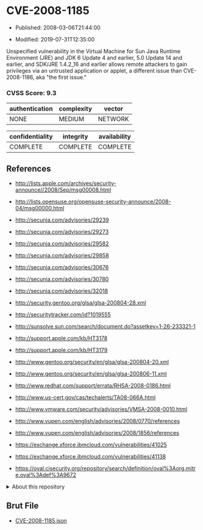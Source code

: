 # CVE-2008-1185

- Published: 2008-03-06T21:44:00

- Modified: 2019-07-31T12:35:00

Unspecified vulnerability in the Virtual Machine for Sun Java Runtime Environment (JRE) and JDK 6 Update 4 and earlier, 5.0 Update 14 and earlier, and SDK/JRE 1.4.2_16 and earlier allows remote attackers to gain privileges via an untrusted application or applet, a different issue than CVE-2008-1186, aka "the first issue."

### CVSS Score: **9.3**

| authentication | complexity | vector |
| --- | --- | --- |
| NONE | MEDIUM | NETWORK |

| confidentiality | integrity | availability |
| --- | --- | --- |
| COMPLETE | COMPLETE | COMPLETE |

## References

* http://lists.apple.com/archives/security-announce//2008/Sep/msg00008.html

* http://lists.opensuse.org/opensuse-security-announce/2008-04/msg00000.html

* http://secunia.com/advisories/29239

* http://secunia.com/advisories/29273

* http://secunia.com/advisories/29582

* http://secunia.com/advisories/29858

* http://secunia.com/advisories/30676

* http://secunia.com/advisories/30780

* http://secunia.com/advisories/32018

* http://security.gentoo.org/glsa/glsa-200804-28.xml

* http://securitytracker.com/id?1019555

* http://sunsolve.sun.com/search/document.do?assetkey=1-26-233321-1

* http://support.apple.com/kb/HT3178

* http://support.apple.com/kb/HT3179

* http://www.gentoo.org/security/en/glsa/glsa-200804-20.xml

* http://www.gentoo.org/security/en/glsa/glsa-200806-11.xml

* http://www.redhat.com/support/errata/RHSA-2008-0186.html

* http://www.us-cert.gov/cas/techalerts/TA08-066A.html

* http://www.vmware.com/security/advisories/VMSA-2008-0010.html

* http://www.vupen.com/english/advisories/2008/0770/references

* http://www.vupen.com/english/advisories/2008/1856/references

* https://exchange.xforce.ibmcloud.com/vulnerabilities/41025

* https://exchange.xforce.ibmcloud.com/vulnerabilities/41138

* https://oval.cisecurity.org/repository/search/definition/oval%3Aorg.mitre.oval%3Adef%3A9672

<details>
<summary>About this repository</summary> 

  This repository is part of the project [Live Hack CVE](https://github.com/Live-Hack-CVE). Main website can be found [www.live-hack.org](https://www.live-hack.org) 
  
  Made by [Sn0wAlice](https://github.com/Sn0wAlice) for the people that care about security and need to have a feed of the latest CVEs. Hope you enjoy it, don't forget to star the repo and follow me on [Twitter](https://twitter.com/Sn0wAlice) and [Github](https://github.com/Sn0wAlice). And that is my [personnal website](https://www.alice-snow.me/)

  - [Home Page](https://github.com/Live-Hack-CVE)
  - [Framework](https://github.com/Live-Hack-CVE/cve-framework)
  - [CVE database](https://github.com/Live-Hack-CVE/full_database)
  - [Changelog](https://github.com/Live-Hack-CVE/Changelog)
</details>

## Brut File

* [CVE-2008-1185.json](https://raw.githubusercontent.com/Live-Hack-CVE/full_database/main/cves/2008/CVE-2008-1185.json)

